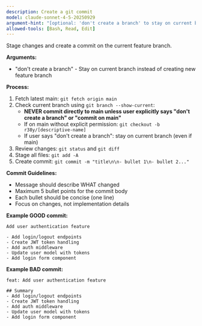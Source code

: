 ```yaml
---
description: Create a git commit
model: claude-sonnet-4-5-20250929
argument-hint: "[optional: 'don't create a branch' to stay on current branch]"
allowed-tools: [Bash, Read, Edit]
---
```


Stage changes and create a commit on the current feature branch.

**Arguments:**

- "don't create a branch" - Stay on current branch instead of creating new feature branch

**Process:**

1. Fetch latest main: `git fetch origin main`
2. Check current branch using `git branch --show-current`:
   - **NEVER commit directly to main unless user explicitly says "don't create a branch" or "commit on main"**
   - If on main without explicit permission: `git checkout -b r38y/[descriptive-name]`
   - If user says "don't create a branch": stay on current branch (even if main)
3. Review changes: `git status` and `git diff`
4. Stage all files: `git add -A`
5. Create commit: `git commit -m "title\n\n- bullet 1\n- bullet 2..."`

**Commit Guidelines:**

- Message should describe WHAT changed
- Maximum 5 bullet points for the commit body
- Each bullet should be concise (one line)
- Focus on changes, not implementation details

**Example GOOD commit:**

```
Add user authentication feature

- Add login/logout endpoints
- Create JWT token handling
- Add auth middleware
- Update user model with tokens
- Add login form component
```

**Example BAD commit:**

```
feat: Add user authentication feature

## Summary
- Add login/logout endpoints
- Create JWT token handling
- Add auth middleware
- Update user model with tokens
- Add login form component
```
